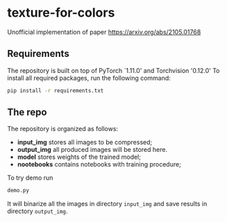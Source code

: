 # texture-for-colors
Unofficial implementation of paper https://arxiv.org/abs/2105.01768

## Requirements

The repository is built on top of PyTorch `1.11.0' and Torchvision '0.12.0'
To install all required packages, run the following command:

```bash
pip install -r requirements.txt
```
## The repo

The repository is organized as follows:

* **input_img** stores all images to be compressed;
* **output_img** all produced images will be stored here.
* **model** stores weights of the trained model;
* **nootebooks** contains notebooks with training procedure;

To try demo run

```bash
demo.py
```
It will binarize all the images in directory `input_img` and save results in directory `output_img`.
